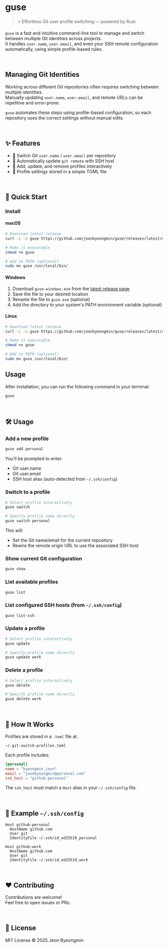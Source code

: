 # guse

> ⚡ Effortless Git user profile switching — powered by Rust.

`guse` is a fast and intuitive command-line tool to manage and switch between multiple Git identities across projects.  
It handles `user.name`, `user.email`, and even your SSH remote configuration automatically, using simple profile-based rules.

<br>

## Managing Git Identities

Working across different Git repositories often requires switching between multiple identities.  
Manually updating `user.name`, `user.email`, and remote URLs can be repetitive and error-prone.

`guse` automates these steps using profile-based configuration, so each repository uses the correct settings without manual edits.

<br>

## ✨ Features

- 🔁 Switch Git `user.name` / `user.email` per repository
- 🔐 Automatically update `git remote` with SSH host
- 📝 Add, update, and remove profiles interactively
- 💾 Profile settings stored in a simple TOML file

<br>

## 🚀 Quick Start

### Install

#### macOS

```bash
# Download latest release
curl -L -o guse https://github.com/jeonbyeongmin/guse/releases/latest/download/guse-macos

# Make it executable
chmod +x guse

# Add to PATH (optional)
sudo mv guse /usr/local/bin/
```

#### Windows

1. Download `guse-windows.exe` from the [latest release page](https://github.com/jeonbyeongmin/guse/releases/latest)
2. Save the file to your desired location
3. Rename the file to `guse.exe` (optional)
4. Add the directory to your system's PATH environment variable (optional)

#### Linux

```bash
# Download latest release
curl -L -o guse https://github.com/jeonbyeongmin/guse/releases/latest/download/guse-linux

# Make it executable
chmod +x guse

# Add to PATH (optional)
sudo mv guse /usr/local/bin/
```

## Usage

After installation, you can run the following command in your terminal:

```bash
guse
```

<br>

## 🛠️ Usage

### Add a new profile

```bash
guse add personal
```

You'll be prompted to enter:

- Git user.name
- Git user.email
- SSH host alias (auto-detected from `~/.ssh/config`)

### Switch to a profile

```bash
# Select profile interactively
guse switch

# Specify profile name directly
guse switch personal
```

This will:

- Set the Git name/email for the current repository
- Rewire the remote origin URL to use the associated SSH host

### Show current Git configuration

```bash
guse show
```

### List available profiles

```bash
guse list
```

### List configured SSH hosts (from `~/.ssh/config`)

```bash
guse list-ssh
```

### Update a profile

```bash
# Select profile interactively
guse update

# Specify profile name directly
guse update work
```

### Delete a profile

```bash
# Select profile interactively
guse delete

# Specify profile name directly
guse delete work
```

<br>

## 🧠 How It Works

Profiles are stored in a `.toml` file at:

```
~/.git-switch-profiles.toml
```

Each profile includes:

```toml
[personal]
name = "byeongmin.jeon"
email = "jeonbyeongmin@personal.com"
ssh_host = "github-personal"
```

The `ssh_host` must match a `Host` alias in your `~/.ssh/config` file.

<br>

## 🔐 Example `~/.ssh/config`

```ssh
Host github-personal
  HostName github.com
  User git
  IdentityFile ~/.ssh/id_ed25519_personal

Host github-work
  HostName github.com
  User git
  IdentityFile ~/.ssh/id_ed25519_work
```

<br>

## ❤️ Contributing

Contributions are welcome!  
Feel free to open issues or PRs.

<br>

## 📜 License

MIT License © 2025 Jeon Byeongmin

